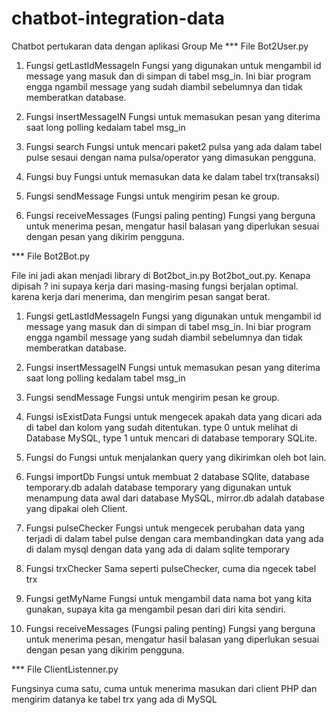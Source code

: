 # chatbot-integration-data
Chatbot pertukaran data dengan aplikasi Group Me
*** File  Bot2User.py

1. 	Fungsi getLastIdMessageIn
	Fungsi yang digunakan untuk mengambil id message yang masuk dan di simpan di tabel msg_in. Ini biar program engga ngambil message yang sudah diambil sebelumnya dan tidak memberatkan database.

2.	Fungsi insertMessageIN 
	Fungsi untuk memasukan pesan yang diterima saat long polling kedalam tabel msg_in

3.	Fungsi search
	Fungsi untuk mencari paket2 pulsa yang ada dalam tabel pulse sesaui dengan nama pulsa/operator yang dimasukan pengguna.

4.	Fungsi buy
	Fungsi untuk memasukan data ke dalam tabel trx(transaksi)

5.	Fungsi sendMessage
	Fungsi untuk mengirim pesan ke group.

6.	Fungsi receiveMessages (Fungsi paling penting)
	Fungsi yang berguna untuk menerima pesan, mengatur hasil balasan yang diperlukan sesuai dengan pesan yang dikirim pengguna.


*** File Bot2Bot.py

File ini jadi akan menjadi library di Bot2bot_in.py Bot2bot_out.py. Kenapa dipisah ? ini supaya kerja dari masing-masing fungsi berjalan optimal. karena kerja dari menerima, dan mengirim pesan sangat berat.

1. 	Fungsi getLastIdMessageIn
	Fungsi yang digunakan untuk mengambil id message yang masuk dan di simpan di tabel msg_in. Ini biar program engga ngambil message yang sudah diambil sebelumnya dan tidak memberatkan database.

2.	Fungsi insertMessageIN 
	Fungsi untuk memasukan pesan yang diterima saat long polling kedalam tabel msg_in

3.	Fungsi sendMessage
	Fungsi untuk mengirim pesan ke group.

4.	Fungsi isExistData
	Fungsi untuk mengecek apakah data yang dicari ada di tabel dan kolom yang sudah ditentukan. type 0 untuk melihat di Database MySQL, type 1 untuk mencari di database temporary SQLite.

5.	Fungsi do
	Fungsi untuk menjalankan query yang dikirimkan oleh bot lain.

6.	Fungsi importDb
	Fungsi untuk membuat 2 database SQlite, database temporary.db adalah database temporary yang digunakan untuk menampung data awal dari database MySQL, mirror.db adalah database yang dipakai oleh Client.

7.	Fungsi pulseChecker
	Fungsi untuk mengecek perubahan data yang terjadi di dalam tabel pulse dengan cara membandingkan data yang ada di dalam mysql dengan data yang ada di dalam sqlite temporary

8.	Fungsi trxChecker
	Sama seperti pulseChecker, cuma dia ngecek tabel trx

9.	Fungsi getMyName
	Fungsi untuk mengambil data nama bot yang kita gunakan, supaya kita ga mengambil pesan dari diri kita sendiri.

10.	Fungsi receiveMessages (Fungsi paling penting)
	Fungsi yang berguna untuk menerima pesan, mengatur hasil balasan yang diperlukan sesuai dengan pesan yang dikirim pengguna.

*** File ClientListenner.py

Fungsinya cuma satu, cuma untuk menerima masukan dari client PHP dan mengirim datanya ke tabel trx yang ada di MySQL

	
